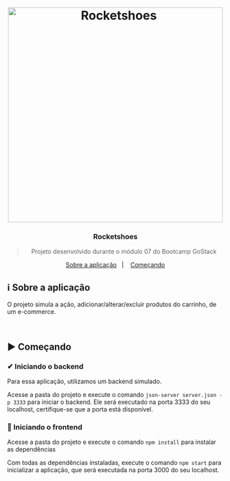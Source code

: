 <h1 align="center">
  <image src="https://github.com/lucasiori/gostack2020-modulo07/blob/master/.github/rocketshoes-reactjs.png" alt="Rocketshoes" width="500" />
</h1>

<h3 align="center">
  Rocketshoes
</h3>

<blockquote align="center">Projeto desenvolvido durante o módulo 07 do Bootcamp GoStack</blockquote>

<p align="center">
  <a href="#sobre-aplicacao">Sobre a aplicação</a>&nbsp;&nbsp;&nbsp;|&nbsp;&nbsp;&nbsp;
  <a href="#comecando">Começando</a
</p>

<br />

<h2 id="sobre-aplicacao">ℹ Sobre a aplicação</h2>
<p>O projeto simula a ação, adicionar/alterar/excluir produtos do carrinho, de um e-commerce.</p>

<br /> 

<h2 id="comecando">▶ Começando</h2>

<h3>✔ Iniciando o backend</h3>
<p>Para essa aplicação, utilizamos um backend simulado.</p>
<p>Acesse a pasta do projeto e execute o comando <code>json-server server.json -p 3333</code> para iniciar o backend. 
Ele será executado na porta 3333 do seu localhost, certifique-se que a porta está disponível.</p>

<h3>📱 Iniciando o frontend</h3>
<p>Acesse a pasta do projeto e execute o comando <code>npm install</code> para instalar as dependências</p>
<p>Com todas as dependências instaladas, execute o comando <code>npm start</code> para inicializar a aplicação, que será executada
na porta 3000 do seu localhost.</p>

